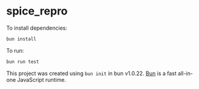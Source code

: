 # spice_repro

To install dependencies:

```bash
bun install
```

To run:

```bash
bun run test
```

This project was created using `bun init` in bun v1.0.22. [Bun](https://bun.sh) is a fast all-in-one JavaScript runtime.
